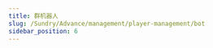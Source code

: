 ```yaml
---
title: 群机器人
slug: /Sundry/Advance/management/player-management/bot
sidebar_position: 6
---
```


<!--# 群机器人

很多时候，管理服务器群是一项很枯燥的工作，你不仅要监督群员的发言，还需要及时回答群友关于服务器的问题。群机器人一种通过自动控制即时通讯软件帐号来实现程序化地读取和发送聊天消息的软件。群机器人往往是以一个独立的软件，或者是服务器插件的形式存在的。


让机器人正常工作后，我们还需要为机器人配置一些功能。推荐为机器人配置查询服务器在线人数功能，玩家在群里发消息如“在线人数”、“查服”等，机器人就会回复服务器内的在线人数。
如果服务器有白名单功能，你还可以使用有将游戏名与QQ号绑定功能的机器人，让玩家在群内自助添加白名单，比如玩家在群里发送“绑定白名单 Minimouse48”之后，机器人就会自动给他添加白名单。注意一定要选择内置绑定QQ号功能的机器人，如果自行设置玩家执行指令就可以添加白名单的功能，会导致同一个QQ可以无限添加白名单，导致服务器的白名单功能失去意义！
机器人除了能够让玩家在群里操作一系列特定的功能之外，还可以回复玩家的问题。例如你可以让机器人回复玩家提出的问题“服务器IP是什么”，这样玩家在提问时服务器连接地址时机器人就会替你回答，你不用手动回复问题，他也不需要等你在线。一种可行的实现方式是让机器人匹配群员的发言并触发发送消息的任务。
你还可以为机器人配置群服互通，这个功能的意思是玩家可以在群里收到服务器里的消息，服务器里也可以收到群里的消息。一种可行的方式是让机器人将所有群里的消息都发送到服务器里，并让机器人检测服务器里所有的消息并发送到群里。注意这个功能存在风险，管理不当会造成封群或者封号，主要发生在玩家从服务器里向群里发消息的阶段。玩家可能会在服务器内大量刷屏，这样就会导致机器人在群内大量刷屏。玩家也可能会在服务器内发表不当言论，这不旦可能会导致服务器群被封群或者你的机器人被封号，严重的情况下甚至你可能会涉嫌违法。为了防止这种情况发生，你需要在这一步上配置聊天过滤，让机器人不转发任何可能造成机器人自身出现问题的消息。除此之外，服务器内的玩家聊天基本都是关于服务器内的消息，有时玩家只想在群里聊天，不想接收服务器的信息。如果服务器里的聊天非常多，你可以关闭服务器内向群内发送消息的通道，或者默认不转发服务器内消息，要求必须使用特定指令发送消息。-->